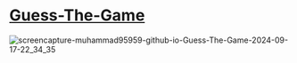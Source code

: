 # [Guess-The-Game](https://muhammad95959.github.io/Guess-The-Game)
![screencapture-muhammad95959-github-io-Guess-The-Game-2024-09-17-22_34_35](https://github.com/user-attachments/assets/398730ad-7c2a-48e3-b35d-52e091090916)
